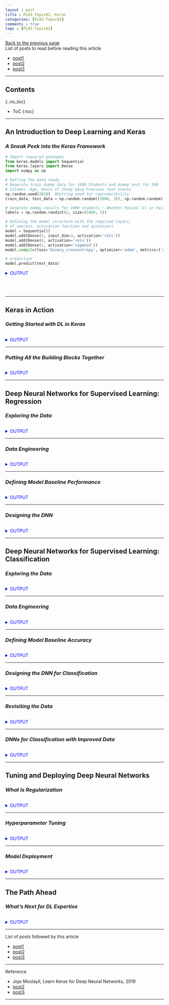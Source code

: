 ```yaml
---
layout : post
title : PL03-Topic02, Keras
categories: [PL03-Topic02]
comments : true
tags : [PL03-Topic02]
---
```

[Back to the previous page](https://userdyk-github.github.io/pl03/PL03-Libraries.html) <br>
List of posts to read before reading this article
- <a href='https://userdyk-github.github.io/'>post1</a>
- <a href='https://userdyk-github.github.io/'>post2</a>
- <a href='https://userdyk-github.github.io/'>post3</a>

---

## Contents
{:.no_toc}

* ToC
{:toc}

<hr class="division1">

## **An Introduction to Deep Learning and Keras**

### ***A Sneak Peek into the Keras Framework***

```python
# Import required packages 
from keras.models import Sequential
from keras.layers import Dense
import numpy as np

# Getting the data ready 
# Generate train dummy data for 1000 Students and dummy test for 500
# Columns :Age, Hours of Study &Avg Previous test scores 
np.random.seed(2018)  #Setting seed for reproducibility 
train_data, test_data = np.random.random((1000, 3)), np.random.random((500, 3))

# Generate dummy results for 1000 students : Whether Passed (1) or Failed (0) 
labels = np.random.randint(2, size=(1000, 1))

# Defining the model structure with the required layers, 
# of neurons, activation function and optimizers
model = Sequential() 
model.add(Dense(5, input_dim=3, activation='relu'))
model.add(Dense(4, activation='relu'))
model.add(Dense(1, activation='sigmoid'))
model.compile(loss='binary_crossentropy', optimizer='adam', metrics=['accuracy'])

# prediction
model.predict(test_data)
```
<details markdown="1">
<summary class='jb-small' style="color:blue">OUTPUT</summary>
<hr class='division3'>
```
array([[0.46861026],
       [0.5       ],
       [0.5       ],
       [0.4871366 ],
       [0.49903315],
       [0.49717814],
       [0.5       ],
       [0.5       ],
       [0.48589122],
       [0.5       ],
       [0.45769817],
       [0.4761914 ],
       [0.457347  ],
       [0.5       ],
       [0.5       ],
       [0.5       ],
       [0.5       ],
       [0.4494737 ],
       [0.5       ],
       [0.5       ],
       [0.5       ],
       [0.44512787],
       [0.5       ],
       [0.5       ],
       [0.5       ],
       [0.48044527],
       [0.47858024],
       [0.4603199 ],
       [0.45580456],
       [0.5       ],
       [0.4651043 ],
       [0.49338886],
       [0.4749441 ],
       [0.5       ],
       [0.49502167],
       [0.5       ],
       [0.47981036],
       [0.5       ],
       [0.5       ],
       [0.5       ],
       [0.5       ],
       [0.48544034],
       [0.48941973],
       [0.5       ],
       [0.48072588],
       [0.5       ],
       [0.5       ],
       [0.5       ],
       [0.45014045],
       [0.44670266],
       [0.5       ],
       [0.5       ],
       [0.48535347],
       [0.5       ],
       [0.5       ],
       [0.47732565],
       [0.5       ],
       [0.5       ],
       [0.5       ],
       [0.49381864],
       [0.5       ],
       [0.46737075],
       [0.4895167 ],
       [0.5       ],
       [0.5       ],
       [0.48813877],
       [0.4902516 ],
       [0.5       ],
       [0.49239618],
       [0.48788795],
       [0.5       ],
       [0.5       ],
       [0.5       ],
       [0.46241233],
       [0.5       ],
       [0.5       ],
       [0.47910354],
       [0.5       ],
       [0.5       ],
       [0.5       ],
       [0.4778831 ],
       [0.5       ],
       [0.4809639 ],
       [0.49061456],
       [0.5       ],
       [0.5       ],
       [0.5       ],
       [0.5       ],
       [0.4672264 ],
       [0.5       ],
       [0.5       ],
       [0.5       ],
       [0.5       ],
       [0.48984617],
       [0.5       ],
       [0.5       ],
       [0.5       ],
       [0.44785452],
       [0.44669122],
       [0.5       ],
       [0.45972908],
       [0.5       ],
       [0.4553304 ],
       [0.455316  ],
       [0.49323598],
       [0.4539035 ],
       [0.5       ],
       [0.47961783],
       [0.5       ],
       [0.5       ],
       [0.48219115],
       [0.5       ],
       [0.4614902 ],
       [0.5       ],
       [0.5       ],
       [0.5       ],
       [0.45767388],
       [0.5       ],
       [0.46886587],
       [0.5       ],
       [0.5       ],
       [0.4554451 ],
       [0.49468303],
       [0.4883898 ],
       [0.4869569 ],
       [0.5       ],
       [0.5       ],
       [0.5       ],
       [0.5       ],
       [0.5       ],
       [0.5       ],
       [0.5       ],
       [0.44213676],
       [0.5       ],
       [0.5       ],
       [0.5       ],
       [0.47811604],
       [0.5       ],
       [0.47985232],
       [0.5       ],
       [0.5       ],
       [0.4689154 ],
       [0.493751  ],
       [0.46989655],
       [0.47616476],
       [0.48950237],
       [0.5       ],
       [0.5       ],
       [0.5       ],
       [0.48598233],
       [0.4775344 ],
       [0.5       ],
       [0.45221633],
       [0.49905425],
       [0.5       ],
       [0.499446  ],
       [0.5       ],
       [0.46162453],
       [0.5       ],
       [0.47051904],
       [0.4691319 ],
       [0.5       ],
       [0.5       ],
       [0.5       ],
       [0.4740395 ],
       [0.45277733],
       [0.5       ],
       [0.4564892 ],
       [0.5       ],
       [0.5       ],
       [0.49884546],
       [0.46130854],
       [0.5       ],
       [0.5       ],
       [0.5       ],
       [0.5       ],
       [0.5       ],
       [0.5       ],
       [0.4926    ],
       [0.48179826],
       [0.5       ],
       [0.5       ],
       [0.5       ],
       [0.5       ],
       [0.5       ],
       [0.49798712],
       [0.5       ],
       [0.5       ],
       [0.45516366],
       [0.5       ],
       [0.5       ],
       [0.4920945 ],
       [0.5       ],
       [0.4598429 ],
       [0.5       ],
       [0.49746007],
       [0.5       ],
       [0.5       ],
       [0.5       ],
       [0.4860358 ],
       [0.49647668],
       [0.5       ],
       [0.49259648],
       [0.5       ],
       [0.5       ],
       [0.5       ],
       [0.5       ],
       [0.5       ],
       [0.43963608],
       [0.4893422 ],
       [0.5       ],
       [0.5       ],
       [0.5       ],
       [0.5       ],
       [0.5       ],
       [0.48110956],
       [0.5       ],
       [0.5       ],
       [0.47620666],
       [0.48131967],
       [0.5       ],
       [0.44337678],
       [0.5       ],
       [0.47810593],
       [0.5       ],
       [0.49771672],
       [0.5       ],
       [0.4850363 ],
       [0.5       ],
       [0.5       ],
       [0.5       ],
       [0.4728559 ],
       [0.5       ],
       [0.43829784],
       [0.5       ],
       [0.48699516],
       [0.47709987],
       [0.45873278],
       [0.5       ],
       [0.5       ],
       [0.46810988],
       [0.4423706 ],
       [0.45269522],
       [0.5       ],
       [0.5       ],
       [0.49126446],
       [0.5       ],
       [0.5       ],
       [0.5       ],
       [0.5       ],
       [0.45363984],
       [0.5       ],
       [0.4955496 ],
       [0.5       ],
       [0.5       ],
       [0.5       ],
       [0.5       ],
       [0.4812972 ],
       [0.4961452 ],
       [0.5       ],
       [0.5       ],
       [0.5       ],
       [0.5       ],
       [0.49168992],
       [0.5       ],
       [0.5       ],
       [0.5       ],
       [0.5       ],
       [0.5       ],
       [0.4809775 ],
       [0.49608806],
       [0.5       ],
       [0.5       ],
       [0.47963938],
       [0.44129932],
       [0.5       ],
       [0.49104202],
       [0.5       ],
       [0.5       ],
       [0.5       ],
       [0.5       ],
       [0.5       ],
       [0.46731406],
       [0.5       ],
       [0.4763571 ],
       [0.48989794],
       [0.5       ],
       [0.47873837],
       [0.48685396],
       [0.44853798],
       [0.5       ],
       [0.45057768],
       [0.5       ],
       [0.5       ],
       [0.5       ],
       [0.44581726],
       [0.5       ],
       [0.470196  ],
       [0.5       ],
       [0.5       ],
       [0.5       ],
       [0.48286352],
       [0.4708736 ],
       [0.5       ],
       [0.48428866],
       [0.49608368],
       [0.49180642],
       [0.49760553],
       [0.48642245],
       [0.5       ],
       [0.48359075],
       [0.5       ],
       [0.47129646],
       [0.5       ],
       [0.5       ],
       [0.5       ],
       [0.48513818],
       [0.5       ],
       [0.4847001 ],
       [0.5       ],
       [0.5       ],
       [0.5       ],
       [0.45158532],
       [0.5       ],
       [0.43724394],
       [0.5       ],
       [0.5       ],
       [0.5       ],
       [0.5       ],
       [0.5       ],
       [0.5       ],
       [0.5       ],
       [0.5       ],
       [0.5       ],
       [0.5       ],
       [0.5       ],
       [0.49842736],
       [0.5       ],
       [0.5       ],
       [0.5       ],
       [0.5       ],
       [0.5       ],
       [0.486489  ],
       [0.5       ],
       [0.48554513],
       [0.46738636],
       [0.46067977],
       [0.5       ],
       [0.49288484],
       [0.49808577],
       [0.5       ],
       [0.47935903],
       [0.5       ],
       [0.5       ],
       [0.49170375],
       [0.5       ],
       [0.48575062],
       [0.47335696],
       [0.4707052 ],
       [0.49207035],
       [0.49726796],
       [0.47241187],
       [0.5       ],
       [0.48718768],
       [0.5       ],
       [0.5       ],
       [0.48753804],
       [0.4469036 ],
       [0.48337868],
       [0.5       ],
       [0.5       ],
       [0.5       ],
       [0.5       ],
       [0.5       ],
       [0.5       ],
       [0.5       ],
       [0.5       ],
       [0.5       ],
       [0.48221645],
       [0.5       ],
       [0.5       ],
       [0.44933993],
       [0.48225254],
       [0.5       ],
       [0.5       ],
       [0.5       ],
       [0.5       ],
       [0.5       ],
       [0.5       ],
       [0.5       ],
       [0.5       ],
       [0.5       ],
       [0.5       ],
       [0.49955   ],
       [0.49696365],
       [0.5       ],
       [0.5       ],
       [0.4766759 ],
       [0.5       ],
       [0.5       ],
       [0.4987182 ],
       [0.5       ],
       [0.5       ],
       [0.5       ],
       [0.5       ],
       [0.48441914],
       [0.4998613 ],
       [0.49269322],
       [0.5       ],
       [0.5       ],
       [0.49953914],
       [0.45121452],
       [0.47463357],
       [0.5       ],
       [0.49355683],
       [0.49730018],
       [0.5       ],
       [0.45835817],
       [0.48800233],
       [0.5       ],
       [0.5       ],
       [0.5       ],
       [0.5       ],
       [0.482607  ],
       [0.5       ],
       [0.5       ],
       [0.47719622],
       [0.5       ],
       [0.5       ],
       [0.5       ],
       [0.5       ],
       [0.5       ],
       [0.47293794],
       [0.45628643],
       [0.4928253 ],
       [0.5       ],
       [0.5       ],
       [0.5       ],
       [0.49660018],
       [0.5       ],
       [0.5       ],
       [0.48088828],
       [0.4916831 ],
       [0.5       ],
       [0.5       ],
       [0.5       ],
       [0.5       ],
       [0.5       ],
       [0.5       ],
       [0.5       ],
       [0.5       ],
       [0.5       ],
       [0.5       ],
       [0.5       ],
       [0.5       ],
       [0.5       ],
       [0.5       ],
       [0.5       ],
       [0.4545645 ],
       [0.5       ],
       [0.5       ],
       [0.5       ],
       [0.5       ],
       [0.5       ],
       [0.48393992],
       [0.481249  ],
       [0.4806497 ],
       [0.5       ],
       [0.48546207],
       [0.5       ],
       [0.5       ],
       [0.5       ],
       [0.5       ],
       [0.5       ],
       [0.48384792],
       [0.43787992],
       [0.49809563],
       [0.44570938],
       [0.5       ],
       [0.5       ],
       [0.5       ],
       [0.5       ],
       [0.47671646],
       [0.4882306 ],
       [0.48982742],
       [0.5       ],
       [0.49670562],
       [0.5       ],
       [0.49662828],
       [0.49385524],
       [0.5       ],
       [0.5       ],
       [0.45512325],
       [0.5       ],
       [0.48274958],
       [0.5       ],
       [0.5       ],
       [0.5       ],
       [0.49668145],
       [0.5       ]], dtype=float32)
```
<hr class='division3'>
</details>
<br><br><br>
<hr class="division2">

## **Keras in Action**

### ***Getting Started with DL in Keras***

```python
```
<details markdown="1">
<summary class='jb-small' style="color:blue">OUTPUT</summary>
<hr class='division3'>
<hr class='division3'>
</details>

---

### ***Putting All the Building Blocks Together***

```python
```
<details markdown="1">
<summary class='jb-small' style="color:blue">OUTPUT</summary>
<hr class='division3'>
<hr class='division3'>
</details>

<hr class="division2">

## **Deep Neural Networks for Supervised Learning: Regression**

### ***Exploring the Data***

```python
```
<details markdown="1">
<summary class='jb-small' style="color:blue">OUTPUT</summary>
<hr class='division3'>
<hr class='division3'>
</details>

---

### ***Data Engineering***

```python
```
<details markdown="1">
<summary class='jb-small' style="color:blue">OUTPUT</summary>
<hr class='division3'>
<hr class='division3'>
</details>

---

### ***Defining Model Baseline Performance***

```python
```
<details markdown="1">
<summary class='jb-small' style="color:blue">OUTPUT</summary>
<hr class='division3'>
<hr class='division3'>
</details>

---

### ***Designing the DNN***

```python
```
<details markdown="1">
<summary class='jb-small' style="color:blue">OUTPUT</summary>
<hr class='division3'>
<hr class='division3'>
</details>


<hr class="division2">

## **Deep Neural Networks for Supervised Learning: Classification**

### ***Exploring the Data***

```python
```
<details markdown="1">
<summary class='jb-small' style="color:blue">OUTPUT</summary>
<hr class='division3'>
<hr class='division3'>
</details>

---

### ***Data Engineering***

```python
```
<details markdown="1">
<summary class='jb-small' style="color:blue">OUTPUT</summary>
<hr class='division3'>
<hr class='division3'>
</details>

---

### ***Defining Model Baseline Accuracy***

```python
```
<details markdown="1">
<summary class='jb-small' style="color:blue">OUTPUT</summary>
<hr class='division3'>
<hr class='division3'>
</details>

---

### ***Designing the DNN for Classification***

```python
```
<details markdown="1">
<summary class='jb-small' style="color:blue">OUTPUT</summary>
<hr class='division3'>
<hr class='division3'>
</details>

---

### ***Revisiting the Data***

```python
```
<details markdown="1">
<summary class='jb-small' style="color:blue">OUTPUT</summary>
<hr class='division3'>
<hr class='division3'>
</details>

---

### ***DNNs for Classification with Improved Data***

```python
```
<details markdown="1">
<summary class='jb-small' style="color:blue">OUTPUT</summary>
<hr class='division3'>
<hr class='division3'>
</details>


<hr class="division2">

## **Tuning and Deploying Deep Neural Networks**

### ***What Is Regularization***

```python
```
<details markdown="1">
<summary class='jb-small' style="color:blue">OUTPUT</summary>
<hr class='division3'>
<hr class='division3'>
</details>

---

### ***Hyperparameter Tuning***

```python
```
<details markdown="1">
<summary class='jb-small' style="color:blue">OUTPUT</summary>
<hr class='division3'>
<hr class='division3'>
</details>

---


### ***Model Deployment***

```python
```
<details markdown="1">
<summary class='jb-small' style="color:blue">OUTPUT</summary>
<hr class='division3'>
<hr class='division3'>
</details>


<hr class="division2">

## **The Path Ahead**

### ***What’s Next for DL Expertise***

```python
```
<details markdown="1">
<summary class='jb-small' style="color:blue">OUTPUT</summary>
<hr class='division3'>
<hr class='division3'>
</details>

<hr class="division1">

List of posts followed by this article
- [post1](https://userdyk-github.github.io/)
- <a href='https://userdyk-github.github.io/'>post2</a>
- <a href='https://userdyk-github.github.io/'>post3</a>

---

Reference
- Jojo Moolayil, Learn Keras for Deep Neural Networks, 2019
- <a href='https://userdyk-github.github.io/'>post2</a>
- <a href='https://userdyk-github.github.io/'>post3</a>

---





